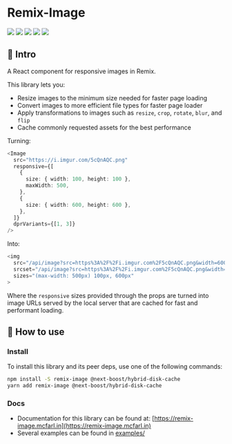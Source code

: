 # Remix-Image

![](https://badgen.net/npm/v/remix-image)
![](https://badgen.net/npm/license/remix-image)
![](https://badgen.net/npm/types/remix-image)
![](https://badgen.net/bundlephobia/min/remix-image)
![](https://badgen.net/npm/dt/remix-image)

## 👋 Intro

A React component for responsive images in Remix.

This library lets you:
* Resize images to the minimum size needed for faster page loading
* Convert images to more efficient file types for faster page loader
* Apply transformations to images such as `resize`, `crop`, `rotate`, `blur`, and `flip`
* Cache commonly requested assets for the best performance

Turning:

```typescript jsx
<Image
  src="https://i.imgur.com/5cQnAQC.png"
  responsive={[
    {
      size: { width: 100, height: 100 },
      maxWidth: 500,
    },
    {
      size: { width: 600, height: 600 },
    },
  ]}
  dprVariants={[1, 3]}
/>
```

Into:

```typescript jsx
<img
  src="/api/image?src=https%3A%2F%2Fi.imgur.com%2F5cQnAQC.png&width=600&height=600"
  srcset="/api/image?src=https%3A%2F%2Fi.imgur.com%2F5cQnAQC.png&width=100&height=100 100w, /api/image?src=https%3A%2F%2Fi.imgur.com%2F5cQnAQC.png&width=600&height=600 600w, /api/image?src=https%3A%2F%2Fi.imgur.com%2F5cQnAQC.png&width=300&height=300 300w, /api/image?src=https%3A%2F%2Fi.imgur.com%2F5cQnAQC.png&width=1800&height=1800 1800w"
  sizes="(max-width: 500px) 100px, 600px"
>
```

Where the `responsive` sizes provided through the props are turned into image URLs served by the local server that are cached for fast and performant loading.

## 🚀 How to use

### Install

To install this library and its peer deps, use one of the following commands:
```bash
npm install -S remix-image @next-boost/hybrid-disk-cache
yarn add remix-image @next-boost/hybrid-disk-cache
```

### Docs

- Documentation for this library can be found at: [https://remix-image.mcfarl.in](https://remix-image.mcfarl.in)
- Several examples can be found in [examples/](examples/)
